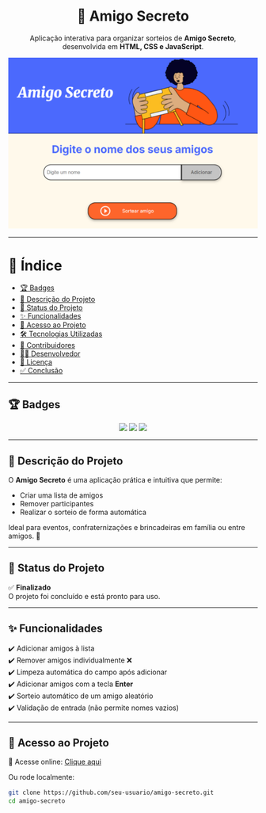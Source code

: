 <h1 align="center">🎁 Amigo Secreto</h1>

<p align="center">
  Aplicação interativa para organizar sorteios de <b>Amigo Secreto</b>, desenvolvida em <b>HTML, CSS e JavaScript</b>.  
</p>

<p align="center">
  <img src="./assets/preview.png" alt="Preview do projeto" width="600px">
</p>

---

# 📌 Índice
- [🏆 Badges](#-badges)
- [📖 Descrição do Projeto](#-descrição-do-projeto)
- [📌 Status do Projeto](#-status-do-projeto)
- [✨ Funcionalidades](#-funcionalidades)
- [🔗 Acesso ao Projeto](#-acesso-ao-projeto)
- [🛠️ Tecnologias Utilizadas](#️-tecnologias-utilizadas)
- [🙌 Contribuidores](#-contribuidores)
- [👨‍💻 Desenvolvedor](#-desenvolvedor)
- [📜 Licença](#-licença)
- [✅ Conclusão](#-conclusão)

---

## 🏆 Badges
<p align="center">
  <img src="https://img.shields.io/badge/status-finalizado-brightgreen?style=for-the-badge" />
  <img src="https://img.shields.io/badge/license-MIT-blue?style=for-the-badge" />
  <img src="https://img.shields.io/badge/contribuições-bem--vindas-orange?style=for-the-badge" />
</p>

---

## 📖 Descrição do Projeto
O **Amigo Secreto** é uma aplicação prática e intuitiva que permite:  
- Criar uma lista de amigos  
- Remover participantes  
- Realizar o sorteio de forma automática  

Ideal para eventos, confraternizações e brincadeiras em família ou entre amigos. 🎉  

---

## 📌 Status do Projeto
✅ **Finalizado**  
O projeto foi concluído e está pronto para uso.  

---

## ✨ Funcionalidades
✔️ Adicionar amigos à lista  
✔️ Remover amigos individualmente ❌  
✔️ Limpeza automática do campo após adicionar  
✔️ Adicionar amigos com a tecla **Enter**  
✔️ Sorteio automático de um amigo aleatório  
✔️ Validação de entrada (não permite nomes vazios)  

---

## 🔗 Acesso ao Projeto
🔹 Acesse online: [Clique aqui]()  


Ou rode localmente:  
```bash
git clone https://github.com/seu-usuario/amigo-secreto.git
cd amigo-secreto
